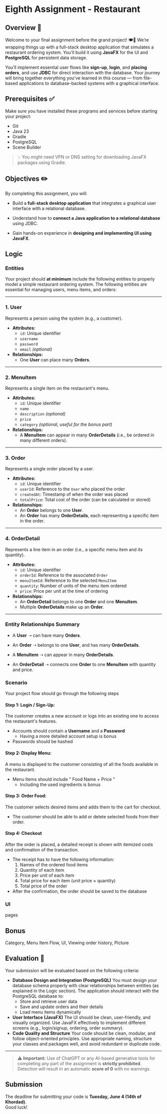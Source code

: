 # Eighth Assignment - Restaurant

## Overview 👋

Welcome to your final assignment before the grand project! 🍽️🚀 We’re wrapping things up with a full-stack desktop application that simulates a restaurant ordering system. You’ll build it using **JavaFX** for the UI and **PostgreSQL** for persistent data storage.

You’ll implement essential user flows like **sign-up**, **login**, and **placing orders**, and use **JDBC** for direct interaction with the database. Your journey will bring together everything you've learned in this course — from file-based applications to database-backed systems with a graphical interface.
  
## Prerequisites ✅  

 Make sure you have installed these programs and services before starting your project:  
  
- Git  
- Java 23  
- Gradle   
- PostgreSQL  
- Scene Builder  
> 💡 You might need VPN or DNS setting for downloading JavaFX packages using Gradle.
  
## Objectives ✏️

By completing this assignment, you will:

- Build a **full-stack desktop application** that integrates a graphical user interface with a relational database.
    
- Understand how to **connect a Java application to a relational database** using JDBC.
    
- Gain hands-on experience in **designing and implementing UI using JavaFX**.

## Logic

### Entities

Your project should **at minimum** include the following entities to properly model a simple restaurant ordering system. The following entities are essential for managing users, menu items, and orders:

------

### 1. **User**

Represents a person using the system (e.g., a customer).

- **Attributes:**
  - `id`: Unique identifier
  - `username`
  - `password`
  - `email` *(optional)*
- **Relationships:**
  - One **User** can place many **Orders**.

------

### 2. **MenuItem**

Represents a single item on the restaurant's menu.

- **Attributes:**
  - `id`: Unique identifier
  - `name`
  - `description` *(optional)*
  - `price`
  - `category` *(optional, useful for the bonus part)*
- **Relationships:**
  - A **MenuItem** can appear in many **OrderDetails** (i.e., be ordered in many different orders).

------

### 3. **Order**

Represents a single order placed by a user.

- **Attributes:**
  - `id`: Unique identifier
  - `userId`: Reference to the `User` who placed the order
  - `createdAt`: Timestamp of when the order was placed
  - `totalPrice`: Total cost of the order (can be calculated or stored)
- **Relationships:**
  - An **Order** belongs to one **User**.
  - An **Order** has many **OrderDetails**, each representing a specific item in the order.

------

### 4. **OrderDetail**

Represents a line item in an order (i.e., a specific menu item and its quantity).

- **Attributes:**
  - `id`: Unique identifier
  - `orderId`: Reference to the associated `Order`
  - `menuItemId`: Reference to the selected `MenuItem`
  - `quantity`: Number of units of the menu item ordered
  - `price`: Price per unit at the time of ordering
- **Relationships:**
  - An **OrderDetail** belongs to one **Order** and one **MenuItem**.
  - Multiple **OrderDetails** make up an **Order**.

------

### Entity Relationships Summary

- A **User** ➝ can have many **Orders**.

- An **Order** ➝ belongs to one **User**, and has many **OrderDetails**.

- A **MenuItem** ➝ can appear in many **OrderDetails**.

- An **OrderDetail** ➝ connects one **Order** to one **MenuItem** with quantity and price.

  
### Scenario
Your project flow should go through the following steps
#### Step 1: Login / Sign-Up:
The customer creates a new account or logs into an existing one to access the restaurant's features.
* Accounts should contain a **Username** and a **Password**
  * Having a more detailed account setup is bonus
* Passwords should be hashed

#### Step 2: Display Menu:
A menu is displayed to the customer consisting of all the foods available in the restaurant.
* Menu Items should include " Food Name + Price "
  * Including the used ingredients is bonus

#### Step 3: Order Food:
The customer selects desired items and adds them to the cart for checkout.
* The customer should be able to add or delete selected foods from their order.

#### Step 4: Checkout
After the order is placed, a detailed receipt is shown with itemized costs and confirmation of the transaction.
* The receipt has to have the following information:
  1. Names of the ordered food items
  2. Quantity of each item
  3. Price per unit of each item
  4. Total price for each item (unit price × quantity)
  5. Total price of the order
* After the confirmation, the order should be saved to the database

### UI
pages

## Bonus

Category, Menu Item Flow, UI, Viewing order history, Picture

## Evaluation 📃

Your submission will be evaluated based on the following criteria:

- **Database Design and Integration (PostgreSQL)**
   You must design your database schema properly with clear relationships between entities (as explained in the Logic section). The application should interact with the PostgreSQL database to:
  - Store and retrieve user data
  - Save and update orders and their details
  - Load menu items dynamically
- **User Interface (JavaFX)**
   The UI should be clean, user-friendly, and visually organized. Use JavaFX effectively to implement different screens (e.g., login/signup, ordering, order summary).
- **Code Quality and Structure**
   Your code should be clean, modular, and follow object-oriented principles. Use appropriate naming, structure your classes and packages well, and avoid redundant or duplicate code.

------

> ⚠️ **Important:** Use of ChatGPT or any AI-based generative tools for completing any part of the assignment is **strictly prohibited**. Detection will result in an automatic **score of 0** with no warnings.

## Submission

The deadline for submitting your code is **Tuesday, June 4 (14th of Khordad)**.  
Good luck! 

